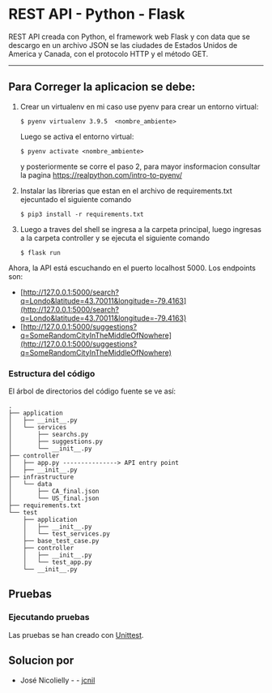 # REST API - Python - Flask

REST API creada con Python, el framework web Flask y con data que se descargo en un archivo JSON se las ciudades de Estados Unidos de America y Canada, con el protocolo HTTP y el método GET.

<hr/>


## Para Correger la aplicacion se debe:

1. Crear un virtualenv en mi caso use pyenv para crear un entorno virtual:

    `$ pyenv virtualenv 3.9.5  <nombre_ambiente>`

    Luego se activa el entorno virtual:

    `$ pyenv activate <nombre_ambiente>`

    y posteriormente se corre el paso 2, para mayor insformacion consultar la pagina https://realpython.com/intro-to-pyenv/     

2. Instalar las librerias que estan en el archivo de requirements.txt ejecuntado el siguiente comando

   `$ pip3 install -r requirements.txt`

3. Luego a traves del shell se ingresa a la carpeta principal, luego ingresas a la carpeta controller y se ejecuta el siguiente comando

   `$ flask run`

Ahora, la API está escuchando en el puerto localhost 5000. Los endpoints son:

 - [http://127.0.0.1:5000/search?q=Londo&latitude=43.70011&longitude=-79.4163](http://127.0.0.1:5000/search?q=Londo&latitude=43.70011&longitude=-79.4163)
 - [http://127.0.0.1:5000/suggestions?q=SomeRandomCityInTheMiddleOfNowhere](http://127.0.0.1:5000/suggestions?q=SomeRandomCityInTheMiddleOfNowhere)

 ### Estructura del código

El árbol de directorios del código fuente se ve así:

```
.
├── application
│   ├── __init__.py
│   └── services
│       ├── searchs.py
│       ├── suggestions.py
│       └── __init__.py
├── controller
│   ├── app.py ---------------> API entry point
│   ├── __init__.py
├── infrastructure
│   └── data
│       ├── CA_final.json
│       └── US_final.json
├── requirements.txt
└── test
    ├── application
    │   ├── __init__.py
    │   └── test_services.py
    ├── base_test_case.py
    ├── controller
    │   ├── __init__.py
    │   └── test_app.py
    └── __init__.py
```

## Pruebas


### Ejecutando pruebas

Las pruebas se han creado con [Unittest](https://docs.python.org/3/library/unittest.html).

## Solucion por

* José Nicolielly - - [jcnil](https://github.com/jcnil/api_modelo)
